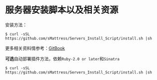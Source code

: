# 服务器安装脚本以及相关资源

安装方法：

`$ curl -sSL https://github.com/sMattress/Servers_Install_Script/install.sh |sh `

更多相关资料情参考：[GitBook](https://zoutstanding.gitbooks.io/remotectrldoc/content/Install.html)


**可选**自动部署插件方法，依赖`Ruby-2.0 or later`和`Sinatra`

`$ curl -sSL https://github.com/sMattress/Servers_Install_Script/install.sh |sh `
